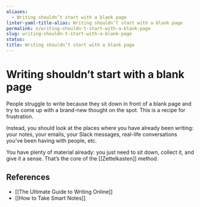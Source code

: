 ```yaml
---
aliases:
  - Writing shouldn’t start with a blank page
linter-yaml-title-alias: Writing shouldn’t start with a blank page
permalink: n/writing-shouldn-t-start-with-a-blank-page
slug: writing-shouldn-t-start-with-a-blank-page
status: 
title: Writing shouldn’t start with a blank page
---
```

# Writing shouldn’t start with a blank page

People struggle to write because they sit down in front of a blank page and try to come up with a brand-new thought on the spot. This is a recipe for frustration.

Instead, you should look at the places where you have already been writing: your notes, your emails, your Slack messages, real-life conversations you’ve been having with people, etc.

You have plenty of material already: you just need to sit down, collect it, and give it a sense. That’s the core of the [[Zettelkasten]] method.

## References

- [[The Ultimate Guide to Writing Online]]
- [[How to Take Smart Notes]]
